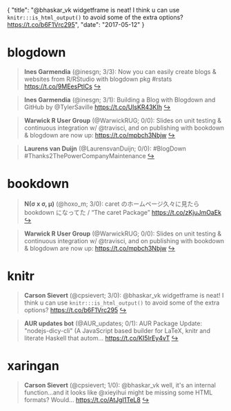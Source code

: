 {
  "title": "@bhaskar_vk widgetframe is neat! I think u can use `knitr:::is_html_output()` to avoid some of the extra options? https://t.co/b6F1Vrc295",
  "date": "2017-05-12"
}

# blogdown

> **Ines Garmendia** (@inesgn; 3/3): Now you can easily create blogs &amp; websites from R/RStudio with blogdown pkg #rstats https://t.co/9MEesPtlCs  [&#8618;](https://twitter.com/xieyihui/status/862934010670047232)

<!-- -->


> **Ines Garmendia** (@inesgn; 3/1): Building a Blog with Blogdown and GitHub by @TylerSaville https://t.co/UlsKR43KIh  [&#8618;](https://twitter.com/xieyihui/status/862933496586805248)

<!-- -->


> **Warwick R User Group** (@WarwickRUG; 0/0): Slides on unit testing &amp; continuous integration w/ @travisci, and on publishing with bookdown &amp; blogdown are now up: https://t.co/mpbch3Nbjw  [&#8618;](https://twitter.com/xieyihui/status/863036599537463297)

<!-- -->


> **Laurens van Duijn** (@LaurensvanDuijn; 0/0): #BlogDown #Thanks2ThePowerCompanyMaintenance  [&#8618;](https://twitter.com/xieyihui/status/862998950051282944)

<!-- -->


# bookdown

> **N(σ x σ, μ)** (@hoxo_m; 3/0): caret のホームページ久々に見たら bookdown になってた / “The caret Package” https://t.co/zKjuJmOaEk  [&#8618;](https://twitter.com/xieyihui/status/862928035690840064)

<!-- -->


> **Warwick R User Group** (@WarwickRUG; 0/0): Slides on unit testing &amp; continuous integration w/ @travisci, and on publishing with bookdown &amp; blogdown are now up: https://t.co/mpbch3Nbjw  [&#8618;](https://twitter.com/xieyihui/status/863036599537463297)

<!-- -->


# knitr

> **Carson Sievert** (@cpsievert; 3/0): @bhaskar_vk widgetframe is neat! I think u can use `knitr:::is_html_output()` to avoid some of the extra options? https://t.co/b6F1Vrc295  [&#8618;](https://twitter.com/xieyihui/status/862853017309253633)

<!-- -->


> **AUR updates bot** (@AUR_updates; 0/1): AUR Package Update: "nodejs-dicy-cli" (A JavaScript based builder for LaTeX, knitr and literate Haskell that autom… https://t.co/KI5lrEy4vT  [&#8618;](https://twitter.com/xieyihui/status/862835493842673665)

<!-- -->


# xaringan

> **Carson Sievert** (@cpsievert; 1/0): @bhaskar_vk well, it's an internal function...and it looks like @xieyihui might be missing some HTML formats? Would… https://t.co/AtJgI1TeL8  [&#8618;](https://twitter.com/xieyihui/status/862854846747168768)

<!-- -->


